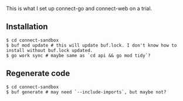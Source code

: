 This is what I set up connect-go and connect-web on a trial.

## Installation

```
$ cd connect-sandbox
$ buf mod update # this will update buf.lock. I don't know how to install without buf.lock updated.
$ go work sync # maybe same as `cd api && go mod tidy`?
```

## Regenerate code

```
$ cd connect-sandbox
$ buf generate # may need `--include-imports`, but maybe not?
```
